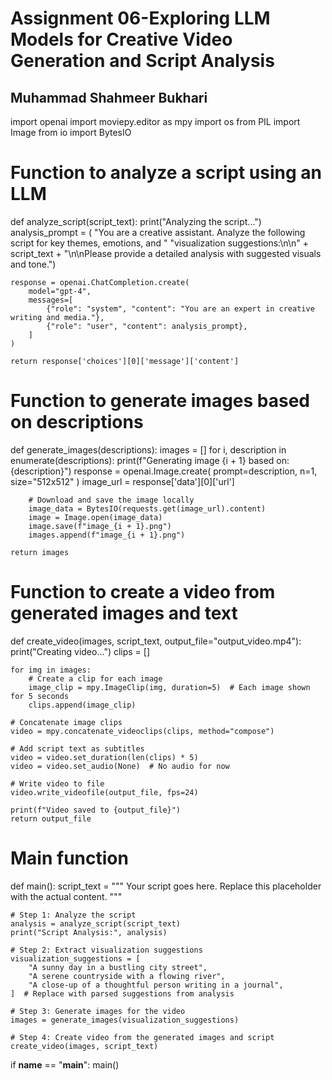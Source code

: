 # Assignment 06-Exploring LLM Models for Creative Video Generation and Script Analysis
## Muhammad Shahmeer Bukhari

import openai
import moviepy.editor as mpy
import os
from PIL import Image
from io import BytesIO

# Function to analyze a script using an LLM
def analyze_script(script_text):
    print("Analyzing the script...")
    analysis_prompt = (
        "You are a creative assistant. Analyze the following script for key themes, emotions, and "
        "visualization suggestions:\n\n" + script_text + 
        "\n\nPlease provide a detailed analysis with suggested visuals and tone.")

    response = openai.ChatCompletion.create(
        model="gpt-4",
        messages=[
            {"role": "system", "content": "You are an expert in creative writing and media."},
            {"role": "user", "content": analysis_prompt},
        ]
    )

    return response['choices'][0]['message']['content']

# Function to generate images based on descriptions
def generate_images(descriptions):
    images = []
    for i, description in enumerate(descriptions):
        print(f"Generating image {i + 1} based on: {description}")
        response = openai.Image.create(
            prompt=description,
            n=1,
            size="512x512"
        )
        image_url = response['data'][0]['url']

        # Download and save the image locally
        image_data = BytesIO(requests.get(image_url).content)
        image = Image.open(image_data)
        image.save(f"image_{i + 1}.png")
        images.append(f"image_{i + 1}.png")

    return images

# Function to create a video from generated images and text
def create_video(images, script_text, output_file="output_video.mp4"):
    print("Creating video...")
    clips = []
    
    for img in images:
        # Create a clip for each image
        image_clip = mpy.ImageClip(img, duration=5)  # Each image shown for 5 seconds
        clips.append(image_clip)

    # Concatenate image clips
    video = mpy.concatenate_videoclips(clips, method="compose")

    # Add script text as subtitles
    video = video.set_duration(len(clips) * 5)
    video = video.set_audio(None)  # No audio for now

    # Write video to file
    video.write_videofile(output_file, fps=24)

    print(f"Video saved to {output_file}")
    return output_file

# Main function
def main():
    script_text = """
    Your script goes here. Replace this placeholder with the actual content.
    """

    # Step 1: Analyze the script
    analysis = analyze_script(script_text)
    print("Script Analysis:", analysis)

    # Step 2: Extract visualization suggestions
    visualization_suggestions = [
        "A sunny day in a bustling city street",
        "A serene countryside with a flowing river",
        "A close-up of a thoughtful person writing in a journal",
    ]  # Replace with parsed suggestions from analysis

    # Step 3: Generate images for the video
    images = generate_images(visualization_suggestions)

    # Step 4: Create video from the generated images and script
    create_video(images, script_text)

if __name__ == "__main__":
    main()
    

     